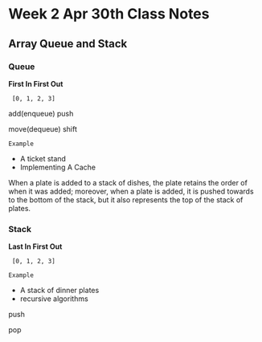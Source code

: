 # Week 2 Apr 30th Class Notes

## Array Queue and Stack

### Queue

**First In First Out**

```
 [0, 1, 2, 3]
```

add(enqueue) push

move(dequeue) shift

`Example`
* A ticket stand
* Implementing A Cache

When a plate is added to a stack of dishes, the plate retains the order of when it was added; moreover, when a plate is added, it is pushed towards to the bottom of the stack, but it also represents the top of the stack of plates.


### Stack

**Last In First Out**

```
 [0, 1, 2, 3]
```

`Example`
* A stack of dinner plates
* recursive algorithms

push

pop
